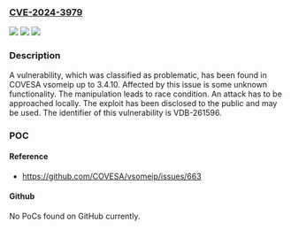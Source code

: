 ### [CVE-2024-3979](https://cve.mitre.org/cgi-bin/cvename.cgi?name=CVE-2024-3979)
![](https://img.shields.io/static/v1?label=Product&message=vsomeip&color=blue)
![](https://img.shields.io/static/v1?label=Version&message=%3D%203.4.0%20&color=brighgreen)
![](https://img.shields.io/static/v1?label=Vulnerability&message=CWE-362%20Race%20Condition&color=brighgreen)

### Description

A vulnerability, which was classified as problematic, has been found in COVESA vsomeip up to 3.4.10. Affected by this issue is some unknown functionality. The manipulation leads to race condition. An attack has to be approached locally. The exploit has been disclosed to the public and may be used. The identifier of this vulnerability is VDB-261596.

### POC

#### Reference
- https://github.com/COVESA/vsomeip/issues/663

#### Github
No PoCs found on GitHub currently.

